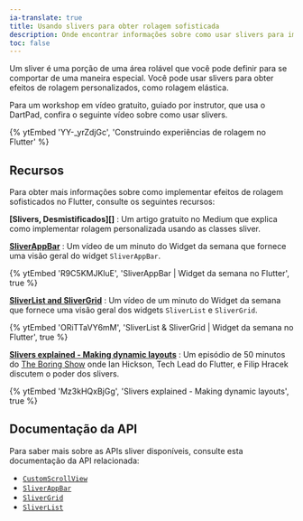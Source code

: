 ```yaml
---
ia-translate: true
title: Usando slivers para obter rolagem sofisticada
description: Onde encontrar informações sobre como usar slivers para implementar efeitos de rolagem sofisticados, como rolagem elástica, no Flutter.
toc: false
---
```


Um sliver é uma porção de uma área rolável que você
pode definir para se comportar de uma maneira especial.
Você pode usar slivers para obter efeitos de rolagem personalizados,
como rolagem elástica.

Para um workshop em vídeo gratuito, guiado por instrutor, que usa o DartPad,
confira o seguinte vídeo sobre como usar slivers.

{% ytEmbed 'YY-_yrZdjGc', 'Construindo experiências de rolagem no Flutter' %}

## Recursos

Para obter mais informações sobre como implementar efeitos de rolagem
sofisticados no Flutter, consulte os seguintes recursos:

**[Slivers, Desmistificados][]**
: Um artigo gratuito no Medium que
  explica como implementar rolagem personalizada
  usando as classes sliver.

**[SliverAppBar][sliver-app-bar-video]**
: Um vídeo de um minuto do Widget da semana que
  fornece uma visão geral do
  widget `SliverAppBar`.

  {% ytEmbed 'R9C5KMJKluE', 'SliverAppBar | Widget da semana no Flutter', true %}

**[SliverList and SliverGrid][]**
: Um vídeo de um minuto do Widget da semana que
  fornece uma visão geral dos widgets `SliverList`
  e `SliverGrid`.

  {% ytEmbed 'ORiTTaVY6mM', 'SliverList & SliverGrid | Widget da semana no Flutter', true %}

**[Slivers explained - Making dynamic layouts][]**
: Um episódio de 50 minutos do [The Boring Show][]
  onde Ian Hickson, Tech Lead do Flutter, e Filip Hracek
  discutem o poder dos slivers.

  {% ytEmbed 'Mz3kHQxBjGg', 'Slivers explained - Making dynamic layouts', true %}

## Documentação da API

Para saber mais sobre as APIs sliver disponíveis,
consulte esta documentação da API relacionada:

* [`CustomScrollView`][]
* [`SliverAppBar`][]
* [`SliverGrid`][]
* [`SliverList`][]

[`CustomScrollView`]: {{site.api}}/flutter/widgets/CustomScrollView-class.html
[sliver-app-bar-video]: {{site.yt.watch}}?v=R9C5KMJKluE
[`SliverAppBar`]: {{site.api}}/flutter/material/SliverAppBar-class.html
[`SliverGrid`]: {{site.api}}/flutter/widgets/SliverGrid-class.html
[SliverList and SliverGrid]: {{site.yt.watch}}?v=ORiTTaVY6mM
[`SliverList`]: {{site.api}}/flutter/widgets/SliverList-class.html
[Slivers, DeMystified]: {{site.flutter-medium}}/slivers-demystified-6ff68ab0296f
[Slivers explained - Making dynamic layouts]: {{site.yt.watch}}?v=Mz3kHQxBjGg
[The Boring Show]: {{site.yt.playlist}}PLOU2XLYxmsIK0r_D-zWcmJ1plIcDNnRkK
